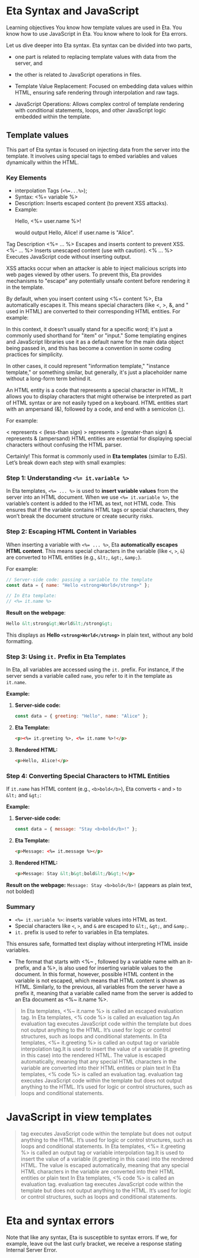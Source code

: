 # Eta Syntax and JavaScript

Learning objectives
You know how template values are used in Eta.
You know how to use JavaScript in Eta.
You know where to look for Eta errors.

Let us dive deeper into Eta syntax. Eta syntax can be divided into two parts,

* one part is related to replacing template values with data from the server, and 

* the other is related to JavaScript operations in files.

* Template Value Replacement: Focused on embedding data values within HTML, ensuring safe rendering through interpolation and raw tags.

* JavaScript Operations: Allows complex control of template rendering with conditional statements, loops, and other JavaScript logic embedded within the template.

## Template values

This part of Eta syntax is focused on injecting data from the server into the template. It involves using special tags to embed variables and values dynamically within the HTML.

### Key Elements

* interpolation Tags (`<%=...%>`);
 * Syntax: <%= variable %>
 * Description: Inserts escaped content (to prevent XSS attacks).
* Example: <p>Hello, <%= user.name %>!</p> would output Hello, Alice! if user.name is "Alice".

Tag	Description
<%= ... %>	Escapes and inserts content to prevent XSS.
<%- ... %>	Inserts unescaped content (use with caution).
<% ... %>	Executes JavaScript code without inserting output.

XSS attacks occur when an attacker is able to inject malicious scripts into web pages viewed by other users. To prevent this, Eta provides mechanisms to "escape" any potentially unsafe content before rendering it in the template.

By default, when you insert content using <%= content %>, Eta automatically escapes it. This means special characters (like <, >, &, and " used in HTML) are converted to their corresponding HTML entities. For example:

In this context, it doesn’t usually stand for a specific word; it's just a commonly used shorthand for "item" or "input." Some templating engines and JavaScript libraries use it as a default name for the main data object being passed in, and this has become a convention in some coding practices for simplicity.

In other cases, it could represent "information template," "instance template," or something similar, but generally, it's just a placeholder name without a long-form term behind it.

An HTML entity is a code that represents a special character in HTML. It allows you to display characters that might otherwise be interpreted as part of HTML syntax or are not easily typed on a keyboard. HTML entities start with an ampersand (&), followed by a code, and end with a semicolon (;).

For example:

&lt; represents < (less-than sign)
&gt; represents > (greater-than sign)
&amp; represents & (ampersand)
HTML entities are essential for displaying special characters without confusing the HTML parser.

Certainly! This format is commonly used in **Eta templates** (similar to EJS). Let’s break down each step with small examples:

### Step 1: Understanding `<%= it.variable %>`

In Eta templates, `<%= ... %>` is used to **insert variable values** from the server into an HTML document. When we use `<%= it.variable %>`, the variable’s content is added to the HTML as text, not HTML code. This ensures that if the variable contains HTML tags or special characters, they won’t break the document structure or create security risks.

### Step 2: Escaping HTML Content in Variables

When inserting a variable with `<%= ... %>`, Eta **automatically escapes HTML content**. This means special characters in the variable (like `<`, `>`, `&`) are converted to HTML entities (e.g., `&lt;`, `&gt;`, `&amp;`).

For example:
```javascript
// Server-side code: passing a variable to the template
const data = { name: "Hello <strong>World</strong>" };

// In Eta template:
// <%= it.name %>
```

**Result on the webpage**:
```html
Hello &lt;strong&gt;World&lt;/strong&gt;
```

This displays as **Hello `<strong>World</strong>`** in plain text, without any bold formatting.

### Step 3: Using `it.` Prefix in Eta Templates

In Eta, all variables are accessed using the `it.` prefix. For instance, if the server sends a variable called `name`, you refer to it in the template as `it.name`.

**Example:**
1. **Server-side code:**
   ```javascript
   const data = { greeting: "Hello", name: "Alice" };
   ```
2. **Eta Template:**
   ```html
   <p><%= it.greeting %>, <%= it.name %>!</p>
   ```
3. **Rendered HTML:**
   ```html
   <p>Hello, Alice!</p>
   ```

### Step 4: Converting Special Characters to HTML Entities

If `it.name` has HTML content (e.g., `<b>bold</b>`), Eta converts `<` and `>` to `&lt;` and `&gt;`:

**Example:**
1. **Server-side code:**
   ```javascript
   const data = { message: "Stay <b>bold</b>!" };
   ```
2. **Eta Template:**
   ```html
   <p>Message: <%= it.message %></p>
   ```
3. **Rendered HTML:**
   ```html
   <p>Message: Stay &lt;b&gt;bold&lt;/b&gt;!</p>
   ```

**Result on the webpage:** `Message: Stay <b>bold</b>!` (appears as plain text, not bolded)

### Summary

- `<%= it.variable %>`: inserts variable values into HTML as text.
- Special characters like `<`, `>`, and `&` are escaped to `&lt;`, `&gt;`, and `&amp;`.
- `it.` prefix is used to refer to variables in Eta templates. 

This ensures safe, formatted text display without interpreting HTML inside variables.

* The format that starts with <%~ , followed by a variable name with an it-prefix, and a %>, is also used for inserting variable values to the document. In this format, however, possible HTML content in the variable is not escaped, which means that HTML content is shown as HTML. Similarly, to the previous, all variables from the server have a prefix it, meaning that a variable called name from the server is added to an Eta document as <%~ it.name %>.

>In Eta templates, <%~ it.name %> is called an escaped evaluation tag.
> In Eta templates, <% code %> is called an evaluation tag.An evaluation tag executes JavaScript code within the template but does not output anything to the HTML. It’s used for logic or control structures, such as loops and conditional statements.
> In Eta templates, <%= it.greeting %> is called an output tag or variable interpolation tag.It is used to insert the value of a variable (it.greeting in this case) into the rendered HTML. The value is escaped automatically, meaning that any special HTML characters in the variable are converted into their HTML entities or plain text 
> In Eta templates, <% code %> is called an evaluation tag. evaluation tag executes JavaScript code within the template but does not output anything to the HTML. It’s used for logic or control structures, such as loops and conditional statements.




# JavaScript in view templates

> tag executes JavaScript code within the template but does not output anything to the HTML. It’s used for logic or control structures, such as loops and conditional statements.
> In Eta templates, <%= it.greeting %> is called an output tag or variable interpolation tag.It is used to insert the value of a variable (it.greeting in this case) into the rendered HTML. The value is escaped automatically, meaning that any special HTML characters in the variable are converted into their HTML entities or plain text 
> In Eta templates, <% code %> is called an evaluation tag. evaluation tag executes JavaScript code within the template but does not output anything to the HTML. It’s used for logic or control structures, such as loops and conditional statements.


# Eta and syntax errors


Note that like any syntax, Eta is susceptible to syntax errors. If we, for example, leave out the last curly bracket, we receive a response stating Internal Server Error.
